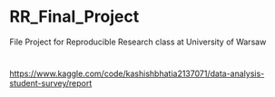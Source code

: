 # RR_Final_Project
File Project for Reproducible Research class at University of Warsaw
#
https://www.kaggle.com/code/kashishbhatia2137071/data-analysis-student-survey/report
